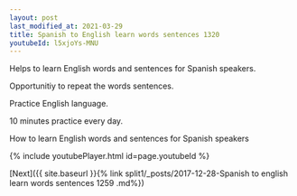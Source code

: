 ```yaml
---
layout: post
last_modified_at: 2021-03-29
title: Spanish to English learn words sentences 1320 
youtubeId: l5xjoYs-MNU
---
```

 
 
Helps to learn English words and sentences for Spanish speakers.

Opportunitiy to repeat the words sentences. 

Practice English language. 
 
10 minutes practice every day. 
 
How to learn English words and sentences for Spanish speakers 
 
{% include youtubePlayer.html id=page.youtubeId %}
 
 
[Next]({{ site.baseurl }}{% link  split1/_posts/2017-12-28-Spanish to english learn words sentences 1259 .md%})
 
